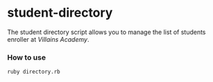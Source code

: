# student-directory

The student directory script allows you to manage the list of students enroller at *Villains Academy*.

### How to use

```shell
ruby directory.rb
```